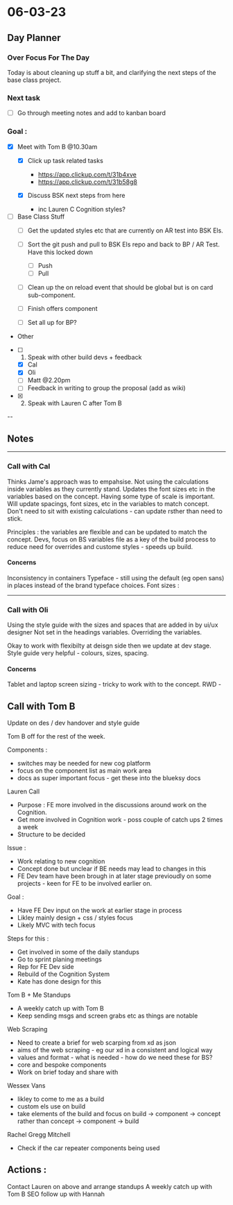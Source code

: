 # 06-03-23

## Day Planner

### Over Focus For The Day
Today is about cleaning up stuff a bit, and clarifying the next steps of the base class project.

### Next task

- [ ] Go through meeting notes and add to kanban board

### Goal :


- [x] Meet with Tom B @10.30am
    - [x] Click up task related tasks
        - https://app.clickup.com/t/31b4xve
        - https://app.clickup.com/t/31b58g8

    - [x] Discuss BSK next steps from here
      - inc Lauren C Cognition styles?

- [ ] Base Class Stuff
  - [ ] Get the updated styles etc that are currently on AR test into BSK Els.
  - [ ] Sort the git push and pull to BSK Els repo and back to BP / AR Test. Have this locked down
      - [ ] Push
      - [ ] Pull

  - [ ] Clean up the on reload event that should be global but is on card sub-component.
  - [ ] Finish offers component
  - [ ] Set all up for BP?


- Other
 - [ ] 1.  Speak with other build devs + feedback
    - [x] Cal
    - [x] Oli
    - [ ] Matt @2.20pm
    - [ ] Feedback in writing to group the proposal (add as wiki)

- [x] 2. Speak with Lauren C after Tom B

--

## Notes

<hr>


### Call with Cal

Thinks Jame's approach was to empahsise.
Not using the calculations inside variables as they currently stand.
Updates the font sizes etc in the variables based on the concept.
Having some type of scale is important.
Will update spacings, font sizes, etc in the variables to match concept.
Don't need to sit with existing calculations - can update rsther than need to stick.


Principles :
the variables are flexible and can be updated to match the concept.
Devs, focus on BS variables file as a key of the build process to  reduce need for overrides and custome styles - speeds up build.


#### Concerns


Inconsistency in containers
Typeface - still using the default (eg open sans) in places instead of the brand typeface choices.
Font sizes :

<hr>


### Call with Oli

Using the style guide with the sizes and spaces that are added in by ui/ux designer
Not set in the headings variables. Overriding the variables.

Okay to work with flexibilty at deisgn side then we update at dev stage.
Style guide very helpful - colours, sizes, spacing.


#### Concerns


Tablet and laptop screen sizing - tricky to work with to the concept.
RWD -


## Call with Tom B

Update on des / dev handover and style guide

Tom B off for the rest of the week.

Components :
- switches may be needed for new cog platform
- focus on the component list as main work area
- docs as super important focus - get these into the blueksy docs

Lauren Call
- Purpose : FE more involved in the discussions around work on the Cognition.
- Get more involved in Cognition work - poss couple of catch ups 2 times a week
- Structure to be decided

Issue :
- Work relating to new cognition
- Concept done but unclear if BE needs may lead to changes in this
- FE Dev team have been brough in at later stage previoudly on some projects - keen for FE to be involved earlier on.

Goal :
- Have FE Dev input on the work at earlier stage in process
- Likley mainly design + css / styles focus
- Likely MVC with tech focus

Steps for this :
- Get involved in some of the daily standups
- Go to sprint planing meetings
- Rep for FE Dev side
- Rebuild of the Cognition System
- Kate has done design for this

Tom B + Me Standups
- A weekly catch up with Tom B
- Keep sending msgs and screen grabs etc as things are notable

Web Scraping
- Need to create a brief for web scarping from xd as json
-   aims of the web scraping - eg our xd in a consistent and logical way
-   values and format - what is needed - how do we need these for BS?
-   core and bespoke components
- Work on brief today and share with

Wessex Vans
-   likley to come to me as a build
-   custom els use on build
-   take elements of the build and focus on build -> component -> concept rather than concept -> component -> build

Rachel Gregg Mitchell
-   Check if the car repeater components being used

## Actions :
Contact Lauren on above and arrange standups
A weekly catch up with Tom B
SEO follow up with Hannah
